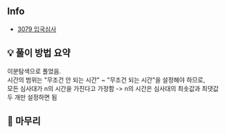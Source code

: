 ## Info
- [3079 입국심사](https://www.acmicpc.net/problem/3079)

## 💡 풀이 방법 요약
이분탐색으로 풀었음.  
시간의 범위는 "무조건 안 되는 시간" ~ "무조건 되는 시간"을 설정해야 하므로,  
모든 심사대가 n의 시간을 가진다고 가정함 -> n의 시간은 심사대의 최솟값과 최댓값 두 개만 설정하면 됨  


## 🙂 마무리
